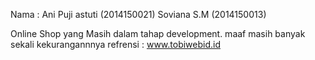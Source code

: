 Nama : Ani Puji astuti (2014150021)
		Soviana S.M		(2014150013)


Online Shop yang Masih dalam tahap development.
maaf masih banyak sekali kekurangannnya 
refrensi : www.tobiwebid.id 
